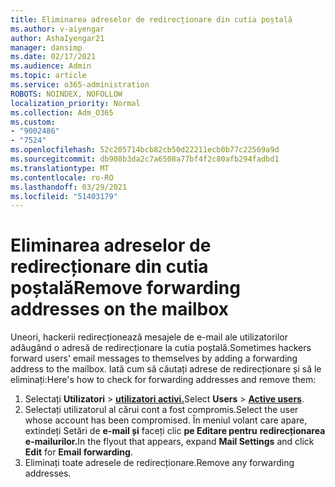 ```yaml
---
title: Eliminarea adreselor de redirecționare din cutia poștală
ms.author: v-aiyengar
author: AshaIyengar21
manager: dansimp
ms.date: 02/17/2021
ms.audience: Admin
ms.topic: article
ms.service: o365-administration
ROBOTS: NOINDEX, NOFOLLOW
localization_priority: Normal
ms.collection: Adm_O365
ms.custom:
- "9002486"
- "7524"
ms.openlocfilehash: 52c205714bcb82cb50d22211ecb0b77c22569a9d
ms.sourcegitcommit: db908b3da2c7a6508a77bf4f2c80afb294fadbd1
ms.translationtype: MT
ms.contentlocale: ro-RO
ms.lasthandoff: 03/29/2021
ms.locfileid: "51403179"
---
```

# <a name="remove-forwarding-addresses-on-the-mailbox"></a><span data-ttu-id="769c1-102">Eliminarea adreselor de redirecționare din cutia poștală</span><span class="sxs-lookup"><span data-stu-id="769c1-102">Remove forwarding addresses on the mailbox</span></span>

<span data-ttu-id="769c1-103">Uneori, hackerii redirecționează mesajele de e-mail ale utilizatorilor adăugând o adresă de redirecționare la cutia poștală.</span><span class="sxs-lookup"><span data-stu-id="769c1-103">Sometimes hackers forward users' email messages to themselves by adding a forwarding address to the mailbox.</span></span> <span data-ttu-id="769c1-104">Iată cum să căutați adrese de redirecționare și să le eliminați:</span><span class="sxs-lookup"><span data-stu-id="769c1-104">Here's how to check for forwarding addresses and remove them:</span></span>

1. <span data-ttu-id="769c1-105">Selectați **Utilizatori**  >  **[utilizatori activi.](https://go.microsoft.com/fwlink/p/?linkid=834822)**</span><span class="sxs-lookup"><span data-stu-id="769c1-105">Select **Users** > **[Active users](https://go.microsoft.com/fwlink/p/?linkid=834822)**.</span></span>
1. <span data-ttu-id="769c1-106">Selectați utilizatorul al cărui cont a fost compromis.</span><span class="sxs-lookup"><span data-stu-id="769c1-106">Select the user whose account has been compromised.</span></span> <span data-ttu-id="769c1-107">În meniul volant care apare, extindeți Setări de **e-mail și** faceți clic **pe Editare pentru** **redirecționarea e-mailurilor.**</span><span class="sxs-lookup"><span data-stu-id="769c1-107">In the flyout that appears, expand **Mail Settings** and click **Edit** for **Email forwarding**.</span></span>
1. <span data-ttu-id="769c1-108">Eliminați toate adresele de redirecționare.</span><span class="sxs-lookup"><span data-stu-id="769c1-108">Remove any forwarding addresses.</span></span>
